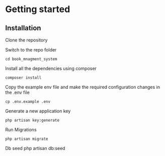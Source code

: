 

# Getting started

## Installation


Clone the repository


Switch to the repo folder

    cd book_mnagment_system

Install all the dependencies using composer

    composer install

Copy the example env file and make the required configuration changes in the .env file

    cp .env.example .env

Generate a new application key

    php artisan key:generate
    
Run Migrations

    php artisan migrate

Db seed
 php artisan db:seed
    

